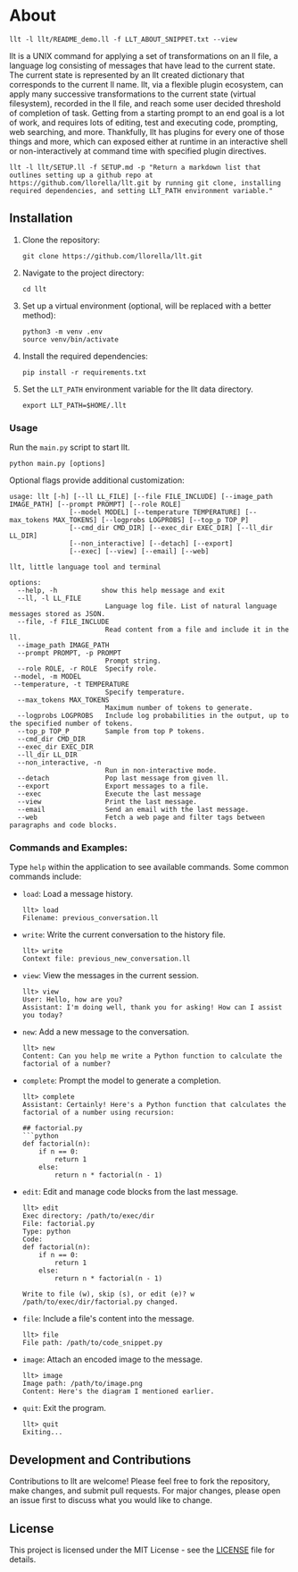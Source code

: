 # About
```shell
llt -l llt/README_demo.ll -f LLT_ABOUT_SNIPPET.txt --view 
```

llt is a UNIX command for applying a set of transformations on an ll file, a language log consisting of messages that have lead to the current state. The current state is represented by an llt created dictionary that corresponds to the current ll name. llt, via a flexible plugin ecosystem, can apply many successive transformations to the current state (virtual filesystem), recorded in the ll file, and reach some user decided threshold of completion of task. Getting from a starting prompt to an end goal is a lot of work, and requires lots of editing, test and executing code, prompting, web searching, and more. Thankfully, llt has plugins for every one of those things and more, which can exposed either at runtime in an interactive shell or non-interactively at command time with specified plugin directives. 

```shell
llt -l llt/SETUP.ll -f SETUP.md -p "Return a markdown list that outlines setting up a github repo at https://github.com/llorella/llt.git by running git clone, installing required dependencies, and setting LLT_PATH environment variable."
```

## Installation

1. Clone the repository:
   ```
   git clone https://github.com/llorella/llt.git
   ```

2. Navigate to the project directory:
   ```
   cd llt
   ```

3. Set up a virtual environment (optional, will be replaced with a better method):
   ```
   python3 -m venv .env
   source venv/bin/activate 
   ```

4. Install the required dependencies:
   ```
   pip install -r requirements.txt
   ```

5. Set the `LLT_PATH` environment variable for the llt data directory. 
   ```
   export LLT_PATH=$HOME/.llt
   ```

### Usage

Run the `main.py` script to start llt.
```
python main.py [options]
```

Optional flags provide additional customization:

```
usage: llt [-h] [--ll LL_FILE] [--file FILE_INCLUDE] [--image_path IMAGE_PATH] [--prompt PROMPT] [--role ROLE]
               [--model MODEL] [--temperature TEMPERATURE] [--max_tokens MAX_TOKENS] [--logprobs LOGPROBS] [--top_p TOP_P]
               [--cmd_dir CMD_DIR] [--exec_dir EXEC_DIR] [--ll_dir LL_DIR]
               [--non_interactive] [--detach] [--export]
               [--exec] [--view] [--email] [--web]

llt, little language tool and terminal 

options:
  --help, -h           show this help message and exit
  --ll, -l LL_FILE
                        Language log file. List of natural language messages stored as JSON.
  --file, -f FILE_INCLUDE
                        Read content from a file and include it in the ll.
  --image_path IMAGE_PATH
  --prompt PROMPT, -p PROMPT
                        Prompt string.
  --role ROLE, -r ROLE  Specify role.
 --model, -m MODEL
 --temperature, -t TEMPERATURE
                        Specify temperature.
  --max_tokens MAX_TOKENS
                        Maximum number of tokens to generate.
  --logprobs LOGPROBS   Include log probabilities in the output, up to the specified number of tokens.
  --top_p TOP_P         Sample from top P tokens.
  --cmd_dir CMD_DIR
  --exec_dir EXEC_DIR
  --ll_dir LL_DIR
  --non_interactive, -n
                        Run in non-interactive mode.
  --detach              Pop last message from given ll.
  --export              Export messages to a file.
  --exec                Execute the last message
  --view                Print the last message.
  --email               Send an email with the last message.
  --web                 Fetch a web page and filter tags between paragraphs and code blocks.
```



### Commands and Examples:

Type `help` within the application to see available commands. Some common commands include:

- `load`: Load a message history.
  ```
  llt> load
  Filename: previous_conversation.ll
  ```
- `write`: Write the current conversation to the history file.
  ```
  llt> write
  Context file: previous_new_conversation.ll
  ```
- `view`: View the messages in the current session.
  ```
  llt> view
  User: Hello, how are you?
  Assistant: I'm doing well, thank you for asking! How can I assist you today?
  ```
- `new`: Add a new message to the conversation.
  ```
  llt> new
  Content: Can you help me write a Python function to calculate the factorial of a number?
  ```
- `complete`: Prompt the model to generate a completion.
  ```
  llt> complete  
  Assistant: Certainly! Here's a Python function that calculates the factorial of a number using recursion:

  ## factorial.py
  ```python
  def factorial(n):
      if n == 0:
          return 1
      else:
          return n * factorial(n - 1)
  ```

- `edit`: Edit and manage code blocks from the last message.
  ```
  llt> edit
  Exec directory: /path/to/exec/dir
  File: factorial.py
  Type: python
  Code:
  def factorial(n):
      if n == 0:
          return 1
      else:
          return n * factorial(n - 1)
  
  Write to file (w), skip (s), or edit (e)? w
  /path/to/exec/dir/factorial.py changed.
  ```
- `file`: Include a file's content into the message.
  ```
  llt> file
  File path: /path/to/code_snippet.py
  ```
- `image`: Attach an encoded image to the message.
  ```
  llt> image
  Image path: /path/to/image.png
  Content: Here's the diagram I mentioned earlier.
  ```
- `quit`: Exit the program.
  ```
  llt> quit
  Exiting...
  ```

## Development and Contributions

Contributions to llt are welcome! Please feel free to fork the repository, make changes, and submit pull requests. For major changes, please open an issue first to discuss what you would like to change.

## License

This project is licensed under the MIT License - see the [LICENSE](LICENSE) file for details.
